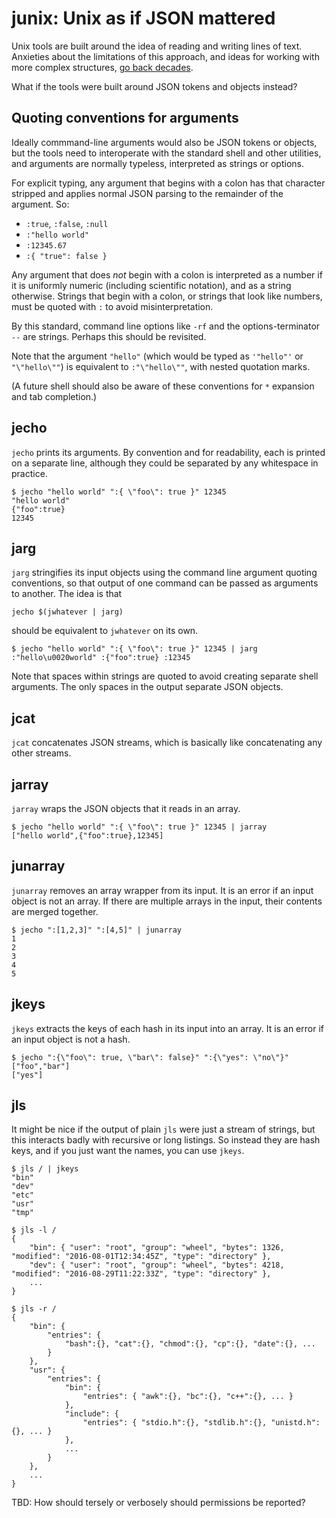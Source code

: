junix: Unix as if JSON mattered
===============================

Unix tools are built around the idea of reading and writing lines of text.
Anxieties about the limitations of this approach, and ideas for working with
more complex structures, [go back decades](http://doc.cat-v.org/bell_labs/structural_regexps/).

What if the tools were built around JSON tokens and objects instead?

Quoting conventions for arguments
---------------------------------

Ideally commmand-line arguments would also be JSON tokens or objects, but
the tools need to interoperate with the standard shell and other utilities,
and arguments are normally typeless, interpreted as strings or options.

For explicit typing,
any argument that begins with a colon has that character stripped and
applies normal JSON parsing to the remainder of the argument. So:

 * `:true`, `:false`, `:null`
 * `:"hello world"`
 * `:12345.67`
 * `:{ "true": false }`

Any argument that does *not* begin with a colon is interpreted as a number
if it is uniformly numeric (including scientific notation), and as a string
otherwise.  Strings that begin with a colon, or strings that look like numbers,
must be quoted with `:` to avoid misinterpretation.

By this standard, command line options like `-rf` and the options-terminator `--`
are strings. Perhaps this should be revisited.

Note that the argument `"hello"` (which would be typed as `'"hello"'` or `"\"hello\""`)
is equivalent to `:"\"hello\""`, with nested quotation marks.

(A future shell should also be aware of these conventions for `*` expansion
and tab completion.)

jecho
-----

`jecho` prints its arguments. By convention and for readability, each is printed
on a separate line, although they could be separated by any whitespace in practice.

```
$ jecho "hello world" ":{ \"foo\": true }" 12345
"hello world"
{"foo":true}
12345
```

jarg
----

`jarg` stringifies its input objects using the command line argument quoting conventions,
so that output of one command can be passed as arguments to another. The idea is that

    jecho $(jwhatever | jarg)

should be equivalent to `jwhatever` on its own.

```
$ jecho "hello world" ":{ \"foo\": true }" 12345 | jarg
:"hello\u0020world" :{"foo":true} :12345
```

Note that spaces within strings are quoted to avoid creating separate shell arguments.
The only spaces in the output separate JSON objects.

jcat
----

`jcat` concatenates JSON streams, which is basically like concatenating any other streams.

jarray
------

`jarray` wraps the JSON objects that it reads in an array.

```
$ jecho "hello world" ":{ \"foo\": true }" 12345 | jarray
["hello world",{"foo":true},12345]
```

junarray
--------

`junarray` removes an array wrapper from its input. It is an error if an
input object is not an array. If there are multiple arrays in the input,
their contents are merged together.

```
$ jecho ":[1,2,3]" ":[4,5]" | junarray
1
2
3
4
5
```

jkeys
-----

`jkeys` extracts the keys of each hash in its input into an array. It is an error
if an input object is not a hash.

```
$ jecho ":{\"foo\": true, \"bar\": false}" ":{\"yes": \"no\"}"
["foo","bar"]
["yes"]
```

jls
---

It might be nice if the output of plain `jls` were just a stream of strings, but this
interacts badly with recursive or long listings. So instead they are hash keys, and
if you just want the names, you can use `jkeys`.

```
$ jls / | jkeys
"bin"
"dev"
"etc"
"usr"
"tmp"
```

```
$ jls -l /
{
	"bin": { "user": "root", "group": "wheel", "bytes": 1326, "modified": "2016-08-01T12:34:45Z", "type": "directory" },
	"dev": { "user": "root", "group": "wheel", "bytes": 4218, "modified": "2016-08-29T11:22:33Z", "type": "directory" },
	...
}
```

```
$ jls -r /
{
	"bin": {
		"entries": {
			"bash":{}, "cat":{}, "chmod":{}, "cp":{}, "date":{}, ...
		}
	},
	"usr": {
		"entries": {
			"bin": {
				"entries": { "awk":{}, "bc":{}, "c++":{}, ... }
			},
			"include": {
				"entries": { "stdio.h":{}, "stdlib.h":{}, "unistd.h":{}, ... }
			},
			...
		}
	},
	...
}
```

TBD: How should tersely or verbosely should permissions be reported?
